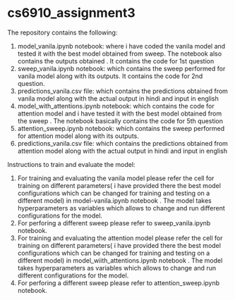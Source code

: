 # cs6910_assignment3
The repository contains the following:
1) model_vanila.ipynb notebook: where i have coded the vanila model and tested it with the best model obtained from sweep. The notebook also contains the outputs obtained . It contains the code for 1st question
2) sweep_vanila.ipynb notebook: which contains the sweep performed for vanila model along with its outputs. It contains the code for 2nd question.
3) predictions_vanila.csv file: which contains the predictions obtained from vanila model along with the actual output in hindi and input in english
4) model_with_attentions.ipynb notebook: which contains the code for attention model and i have tested it with the best model obtained from the sweep . The notebook basically contains the code for 5th question
5) attention_sweep.ipynb notebook: which contains the sweep performed for attention model along with its outputs.
6) predictions_vanila.csv file: which contains the predictions obtained from attention model along with the actual output in hindi and input in english

Instructions to train and evaluate the model:

1) For training and evaluating the vanila model please refer the cell for training on different parameters( i have provided there the best model configurations which can be changed for training and testing on a different model) in  model-vanila.ipynb notebook . The model takes hyperparameters as variables which allows to change and run different configurations for the model.
2) For perforing a different sweep please refer to sweep_vanila.ipynb notebook.
3) For training and evaluating the attention model please refer the cell for training on different parameters( i have provided there the best model configurations which can be changed for training and testing on a different model) in  model_wiith_attentions.ipynb notebook . The model takes hyperparameters as variables which allows to change and run different configurations for the model.
4) For perforing a different sweep please refer to attention_sweep.ipynb notebook.
